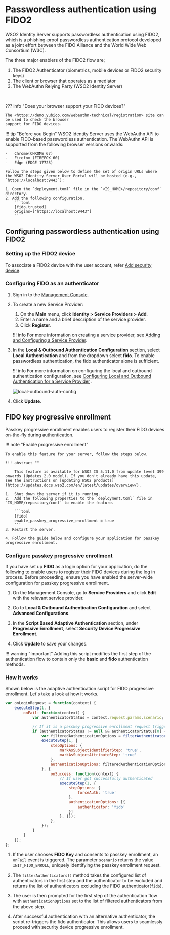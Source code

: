 # Passwordless authentication using FIDO2

WSO2 Identity Server supports passwordless authentication using FIDO2, which is a phishing-proof 
passwordless authentication protocol developed as a joint effort between the FIDO Alliance and 
the World Wide Web Consortium (W3C). 


The three major enablers of the FIDO2 flow are;

1. The FIDO2 Authenticator (biometrics, mobile devices or FIDO2 security keys)
2. The client or browser that operates as a mediator
3. The WebAuthn Relying Party (WSO2 Identity Server)

<br>
    
??? info "Does your browser support your FIDO devices?"
    
    The <https://demo.yubico.com/webauthn-technical/registration> site can be used to check the browser
    support for FIDO devices.
    
!!! tip "Before you Begin"
    WSO2 Identity Server uses the WebAuthn API to enable FIDO-based passwordless authentication. 
    The WebAuthn API is supported from the following browser versions onwards:
    
    -   Chrome(CHROME 67) 
    -   Firefox (FIREFOX 60)
    -   Edge (EDGE 17723)

    Follow the steps given below to define the set of origin URLs where the WSO2 Identity Server User Portal will be hosted (e.g., `https://localhost:9443`):

    1. Open the `deployment.toml` file in the `<IS_HOME>/repository/conf` directory.
    2. Add the following configuration.
        ```toml
        [fido.trusted]
        origins=["https://localhost:9443"]
        ``` 
        

## Configuring passwordless authentication using FIDO2
 
### Setting up the FIDO2 device
To associate a FIDO2 device with the user account, refer [Add security device](../learn/user-portal.md#add-security-device).

### Configuring FIDO as an authenticator
1.  Sign in to the [Management Console](../../setup/getting-started-with-the-management-console). 
2.  To create a new Service Provider:
    1.  On the **Main** menu, click **Identity > Service Providers > Add**. 
    2.  Enter a name and a brief description of the service provider. 
    3.  Click **Register**. 

    !!! info 
        For more information on creating a service provider, see [Adding and Configuring a Service Provider](../../learn/adding-and-configuring-a-service-provider).


3.  In the **Local & Outbound Authentication Configuration** section, select **Local Authentication** and from the dropdown select **fido**. To enable passwordless authentication, the fido authenticator alone is sufficient.

    !!! info 
        For more information on configuring the local and outbound
        authentication configuration, see [Configuring Local and Outbound
        Authentication for a Service
        Provider](../../learn/configuring-local-and-outbound-authentication-for-a-service-provider)
        .

    ![local-outbound-auth-config](../assets/img/learn/local-outbound-auth-config-fido2.png)


4.  Click **Update**.

## FIDO key progressive enrollment

Passkey progressive enrollment enables users to register their FIDO devices on-the-fly during authentication.

!!! note "Enable progressive enrollment"
    
    To enable this feature for your server, follow the steps below.

    !!! abstract ""    
    
        This feature is available for WSO2 IS 5.11.0 from update level 399 onwards (Updates 2.0 model). If you don't already have this update, see the instructions on [updating WSO2 products](https://updates.docs.wso2.com/en/latest/updates/overview/).
    
    1.  Shut down the server if it is running.
    2.  Add the following properties to the `deployment.toml` file in `IS_HOME/repository/conf` to enable the feature.

        ```toml 
        [fido]
        enable_passkey_progressive_enrollment = true
        ```
    3. Restart the server.

    4. Follow the guide below and configure your application for passkey progressive enrollment.

### Configure passkey progressive enrollment

If you have set up **FIDO** as a login option for your application, do the following to enable users to register their FIDO devices during the log in process. Before proceeding, ensure you have enabled the server-wide configuration for passkey progressive enrollment.

1. On the Management Console, go to **Service Providers** and click **Edit** with the relevant service provider.

2. Go to **Local & Outbound Authentication Configuration** and select **Advanced Configurations**.

3. In the **Script Based Adaptive Authentication** section, under **Progressive Enrollment**, select **Security Device Progressive Enrollment**.

4. Click **Update** to save your changes.

!!! warning "Important"
    Adding this script modifies the first step of the authentication flow to contain only the **basic** and **fido** authentication methods.

### How it works

Shown below is the adaptive authentication script for FIDO progressive enrollment. Let's take a look at how it works.

```javascript
var onLoginRequest = function(context) {
    executeStep(1, {
        onFail: function(context) {
            var authenticatorStatus = context.request.params.scenario;

            // If it is a passkey progressive enrollment request trigger the following flow.
            if (authenticatorStatus != null && authenticatorStatus[0] == 'INIT_FIDO_ENROLL') {
                var filteredAuthenticationOptions = filterAuthenticators(context.tenantDomain, context.steps[1].options, 'fido');
                executeStep(1, {
                    stepOptions: {
                        markAsSubjectIdentifierStep: 'true',
                        markAsSubjectAttributeStep: 'true'
                    },
                    authenticationOptions: filteredAuthenticationOptions
                }, {
                    onSuccess: function(context) {
                        // If user got successfully authenticated 
                        executeStep(1, {
                            stepOptions: {
                                forceAuth: 'true'
                            },
                            authenticationOptions: [{
                                authenticator: 'fido'
                            }]
                        }, {});
                    },
                });
            }
        }
    });
};
```

1. If the user chooses **FIDO Key** and consents to passkey enrollment, an `onFail` event is triggered. The parameter `scenario` returns the value `INIT_FIDO_ENROLL`, uniquely identifying the passkey enrollment request.

2. The `filterAuthenticators()` method takes the configured list of authenticators in the first step and the authenticator to be excluded and returns the list of authenticators excluding the FIDO authenticator(`fido`).

3. The user is then prompted for the first step of the authentication flow with `authenticationOptions` set to the list of filtered authenticators from the above step.

4. After successful authentication with an alternative authenticator, the script re-triggers the fido authenticator. This allows users to seamlessly proceed with security device progressive enrollment.
